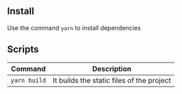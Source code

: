 ## Install
Use the command `yarn` to install dependencies

## Scripts
| Command | Description |
| ------------ | ------------ |
| `yarn build` | It builds the static files of the project |
